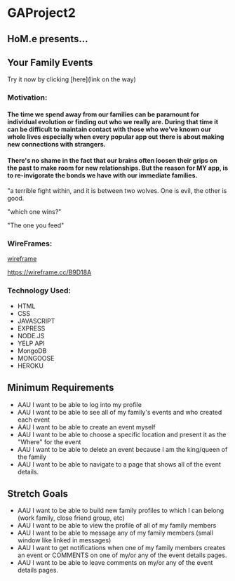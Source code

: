 # GAProject2
## HoM.e presents...
## **Your Family Events**

Try it now by clicking [here](link on the way)

### Motivation:
#### The time we spend away from our families can be paramount for individual evolution or finding out who we really are. During that time it can be difficult to maintain contact with those who we've known our whole lives especially when every popular app out there is about making new connections with strangers. 

#### There's no shame in the fact that our brains often loosen their grips on the past to make room for new relationships. But the reason for MY app, is to re-invigorate the bonds we have with our immediate families. 

"a terrible fight within, and it is between two wolves. One is evil, the other is good.

"which one wins?"

"The one you feed"

### WireFrames:
[wireframe](https://i.imgur.com/I7rUeBX.jpg)

https://wireframe.cc/B9D18A

### Technology Used:
- HTML
- CSS
- JAVASCRIPT
- EXPRESS
- NODE.JS
- YELP API
- MongoDB
- MONGOOSE
- HEROKU

## Minimum Requirements
- AAU I want to be able to log into my profile
- AAU I want to be able to see all of my family's events and who created each event
- AAU I want to be able to create an event myself
- AAU I want to be able to choose a specific location and present it as the "Where" for the event
- AAU I want to be able to delete an event because I am the king/queen of the family
- AAU I want to be able to navigate to a page that shows all of the event details.

## Stretch Goals
- AAU I want to be able to build new family profiles to which I can belong (work family, close friend group, etc)
- AAU I want to be able to view the profile of all of my family members
- AAU I want to be able to message any of my family members (small window like linked in messages)
- AAU I want to get notifications when one of my family members creates an event or COMMENTS on one of my/or any of the event details pages.
- AAU I want to be able to leave comments on my/or any of the event details pages.


